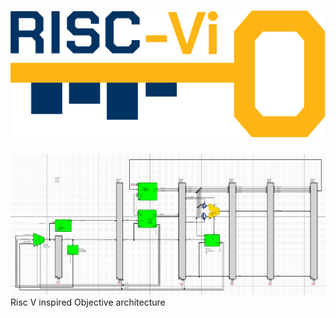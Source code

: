 # <div align="center"> ![logo](RiscViO_logoV0.svg) </div>
![grafik](screenshot.png)
Risc V inspired Objective architecture
